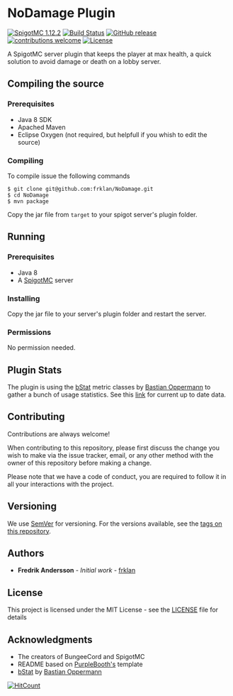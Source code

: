 # NoDamage Plugin
[![SpigotMC 1.12.2](https://img.shields.io/badge/SpigotMC-1.12.2-brightgreen.svg)](https://www.spigotmc.org/wiki/spigot/)
[![Build Status](https://travis-ci.org/frklan/NoDamage.svg?branch=master)](https://travis-ci.org/frklan/NoDamage)
[![GitHub release](https://img.shields.io/github/release/frklan/NoDamage.svg)](https://github.com/frklan/NoDamage/releases)
[![contributions welcome](https://img.shields.io/badge/contributions-welcome-brightgreen.svg?style=flat)](https://github.com/frklan/NoDamage/issues)
[![License](http://img.shields.io/:license-mit-blue.svg?style=flat-square)](https://github.com/frklan/NoDamage/blob/master/LICENSE)

A SpigotMC server plugin that keeps the player at max health, a quick solution to avoid damage or death on a lobby server.

## Compiling the source

### Prerequisites

* Java 8 SDK
* Apached Maven
* Eclipse Oxygen (not required, but helpfull if you whish to edit the source)

### Compiling

To compile issue the following commands

````
$ git clone git@github.com:frklan/NoDamage.git
$ cd NoDamage
$ mvn package
````
Copy the jar file from ```target``` to your spigot server's plugin folder.

## Running

### Prerequisites

* Java 8
* A [SpigotMC](https://www.spigotmc.org/wiki/spigot/) server

### Installing
Copy the jar file to your server's plugin folder and restart the server.

### Permissions
No permission needed.

## Plugin Stats

The plugin is using the [bStat](https://github.com/BtoBastian/bStats-Metrics) metric classes by [Bastian Oppermann](https://github.com/BtoBastian) to gather a bunch of usage statistics. See this [link](https://bstats.org/plugin/bukkit/NoDamage) for current up to date data.

## Contributing

Contributions are always welcome!

When contributing to this repository, please first discuss the change you wish to make via the issue tracker, email, or any other method with the owner of this repository before making a change.

Please note that we have a code of conduct, you are required to follow it in all your interactions with the project.

## Versioning

We use [SemVer](http://semver.org/) for versioning. For the versions available, see the [tags on this repository](https://github.com/frklan/Teleport2Lobby/tags).

## Authors

* **Fredrik Andersson** - *Initial work* - [frklan](https://github.com/frklan)

## License

This project is licensed under the MIT License - see the [LICENSE](LICENSE) file for details

## Acknowledgments

* The creators of BungeeCord and SpigotMC
* README based on [PurpleBooth's](https://github.com/PurpleBooth) template
* [bStat](https://github.com/BtoBastian/bStats-Metrics) by [Bastian Oppermann](https://github.com/BtoBastian)




[![HitCount](http://hits.dwyl.io/frklan/NoDamage.svg)]()
